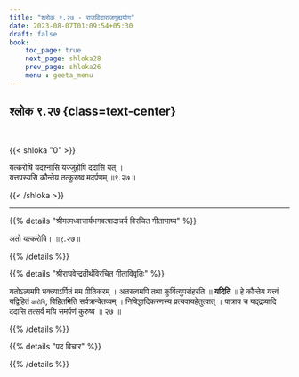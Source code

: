 ```yaml
---
title: "श्लोक ९.२७ - राजविद्यराजगुह्ययोग"
date: 2023-08-07T01:09:54+05:30
draft: false
book:
    toc_page: true
    next_page: shloka28
    prev_page: shloka26
    menu : geeta_menu
---
```




## श्लोक ९.२७ {class=text-center}

<br/>

{{< shloka  "0"  >}}

यत्करोषि यदश्नासि यज्जुहोषि ददासि यत् ।   
यत्तपस्यसि कौन्तेय तत्कुरुष्व मदर्पणम् ॥९.२७॥

{{< /shloka >}}

---


{{% details "श्रीमत्मध्वाचार्यभगवत्पादाचर्य विरचित  गीताभाष्य" %}}

अतो यत्करोषि। ॥९.२७॥

{{% /details %}}



{{% details "श्रीराघवेन्द्रतीर्थविरचित गीताविवृतिः" %}}

यतोऽल्पमपि भक्त्याऽर्पितं मम प्रीतिकरम्‌ । 
अतस्त्वमपि तथा कुर्वित्युपसंहरति ॥ **यदिति** ॥ 
हे कौन्तेय यत्त्वं यद्विहितं `करोषि`,
विहितमिति सर्वत्रान्वेतव्यम्‌ । निषिद्धादिकरणस्य 
प्रत्यवायहेतुत्वात्‌ । पात्राय च यद्‌द्रव्यादि ददासि 
तत्सर्वं मयि समर्पणं कुरुष्व ॥ २७ ॥

{{% /details %}}



{{% details "पद विचार" %}}


{{% /details %}}
